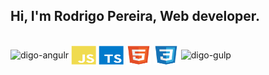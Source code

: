 ## Hi, I'm Rodrigo Pereira, Web developer.
<!-- <div align="center">
  <a href="https://github.com/digobls">
  <img height="180em" src="https://github-readme-stats.vercel.app/api?username=Dtwop&show_icons=true&theme=dark&include_all_commits=true&count_private=true"/>
  <img height="180em" src="https://github-readme-stats.vercel.app/api/top-langs/?username=Dtwop&layout=compact&langs_count=7&theme=dark"/>
</div> -->
<div style="display: inline_block"><br>
  <img align="center" alt="digo-angulr" height="30" width="40" src="https://cdn.jsdelivr.net/gh/devicons/devicon/icons/angularjs/angularjs-original.svg">
  <img align="center" alt="digo-js" height="30" width="40" src="https://raw.githubusercontent.com/devicons/devicon/master/icons/javascript/javascript-plain.svg">
  <img align="center" alt="digo-ts" height="30" width="40" src="https://raw.githubusercontent.com/devicons/devicon/master/icons/typescript/typescript-plain.svg">
  <img align="center" alt="digo-html" height="30" width="40" src="https://raw.githubusercontent.com/devicons/devicon/master/icons/html5/html5-original.svg">
  <img align="center" alt="digo-css" height="30" width="40" src="https://raw.githubusercontent.com/devicons/devicon/master/icons/css3/css3-original.svg">
  <img align="center" alt="digo-gulp" height="30" width="40" src="https://cdn.jsdelivr.net/gh/devicons/devicon/icons/gulp/gulp-plain.svg">
<!--   <img align="center" alt="digo-android" height="30" width="40" src="https://cdn.jsdelivr.net/gh/devicons/devicon/icons/android/android-original.svg"> -->
<!--   <img align="center" alt="digo-kotlin" height="30" width="40" src="https://cdn.jsdelivr.net/gh/devicons/devicon/icons/kotlin/kotlin-plain-wordmark.svg"> -->
<!--   <img align="right" alt="Rafa-pic" height="150" style="border-radius:50px;" src="https://media.discordapp.net/attachments/639956127056134178/890373478988013628/Publicacoes_Instagram_1_1.png?width=676&height=676"> -->
</div>
  
  ##
 
<!-- <div> 

 
  ![Snake animation](https://github.com/digobls/digobls/blob/output/github-contribution-grid-snake.svg)
 
</div> -->
